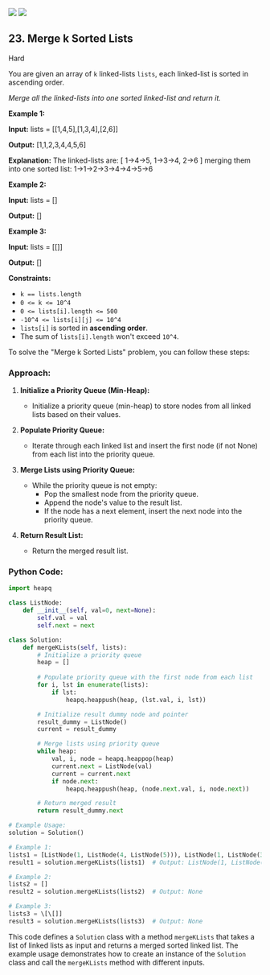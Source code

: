 [![](https://img.shields.io/github/stars/LeetCode-in-Python/LeetCode-in-Python?label=Stars&style=flat-square)](https://github.com/LeetCode-in-Python/LeetCode-in-Python)
[![](https://img.shields.io/github/forks/LeetCode-in-Python/LeetCode-in-Python?label=Fork%20me%20on%20GitHub%20&style=flat-square)](https://github.com/LeetCode-in-Python/LeetCode-in-Python/fork)

## 23\. Merge k Sorted Lists

Hard

You are given an array of `k` linked-lists `lists`, each linked-list is sorted in ascending order.

_Merge all the linked-lists into one sorted linked-list and return it._

**Example 1:**

**Input:** lists = \[\[1,4,5],[1,3,4],[2,6]]

**Output:** [1,1,2,3,4,4,5,6]

**Explanation:** The linked-lists are: [ 1->4->5, 1->3->4, 2->6 ] merging them into one sorted list: 1->1->2->3->4->4->5->6 

**Example 2:**

**Input:** lists = []

**Output:** [] 

**Example 3:**

**Input:** lists = \[\[]]

**Output:** [] 

**Constraints:**

*   `k == lists.length`
*   `0 <= k <= 10^4`
*   `0 <= lists[i].length <= 500`
*   `-10^4 <= lists[i][j] <= 10^4`
*   `lists[i]` is sorted in **ascending order**.
*   The sum of `lists[i].length` won't exceed `10^4`.

To solve the "Merge k Sorted Lists" problem, you can follow these steps:

### Approach:

1. **Initialize a Priority Queue (Min-Heap):**
   - Initialize a priority queue (min-heap) to store nodes from all linked lists based on their values.

2. **Populate Priority Queue:**
   - Iterate through each linked list and insert the first node (if not None) from each list into the priority queue.

3. **Merge Lists using Priority Queue:**
   - While the priority queue is not empty:
     - Pop the smallest node from the priority queue.
     - Append the node's value to the result list.
     - If the node has a next element, insert the next node into the priority queue.

4. **Return Result List:**
   - Return the merged result list.

### Python Code:

```python
import heapq

class ListNode:
    def __init__(self, val=0, next=None):
        self.val = val
        self.next = next

class Solution:
    def mergeKLists(self, lists):
        # Initialize a priority queue
        heap = []
        
        # Populate priority queue with the first node from each list
        for i, lst in enumerate(lists):
            if lst:
                heapq.heappush(heap, (lst.val, i, lst))

        # Initialize result dummy node and pointer
        result_dummy = ListNode()
        current = result_dummy

        # Merge lists using priority queue
        while heap:
            val, i, node = heapq.heappop(heap)
            current.next = ListNode(val)
            current = current.next
            if node.next:
                heapq.heappush(heap, (node.next.val, i, node.next))

        # Return merged result
        return result_dummy.next

# Example Usage:
solution = Solution()

# Example 1:
lists1 = [ListNode(1, ListNode(4, ListNode(5))), ListNode(1, ListNode(3, ListNode(4))), ListNode(2, ListNode(6))]
result1 = solution.mergeKLists(lists1)  # Output: ListNode(1, ListNode(1, ListNode(2, ListNode(3, ListNode(4, ListNode(4, ListNode(5, ListNode(6))))))))

# Example 2:
lists2 = []
result2 = solution.mergeKLists(lists2)  # Output: None

# Example 3:
lists3 = \[\[]]
result3 = solution.mergeKLists(lists3)  # Output: None
```

This code defines a `Solution` class with a method `mergeKLists` that takes a list of linked lists as input and returns a merged sorted linked list. The example usage demonstrates how to create an instance of the `Solution` class and call the `mergeKLists` method with different inputs.